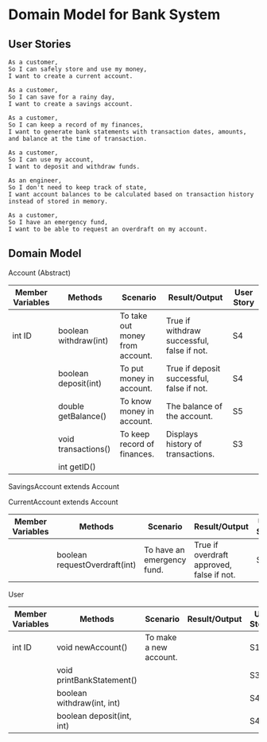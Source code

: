 # Domain Model for Bank System

## User Stories

```
As a customer,
So I can safely store and use my money,
I want to create a current account.

As a customer,
So I can save for a rainy day,
I want to create a savings account.

As a customer,
So I can keep a record of my finances,
I want to generate bank statements with transaction dates, amounts, and balance at the time of transaction.

As a customer,
So I can use my account,
I want to deposit and withdraw funds.

As an engineer,
So I don't need to keep track of state,
I want account balances to be calculated based on transaction history instead of stored in memory.

As a customer,
So I have an emergency fund,
I want to be able to request an overdraft on my account.
```

## Domain Model

Account (Abstract)

| Member Variables | Methods               | Scenario                        | Result/Output                              | User Story |
|------------------|-----------------------|---------------------------------|--------------------------------------------|------------|
| int ID           | boolean withdraw(int) | To take out money from account. | True if withdraw successful, false if not. | S4         |
|                  | boolean deposit(int)  | To put money in account.        | True if deposit successful, false if not.  | S4         |
|                  | double getBalance()   | To know money in account.       | The balance of the account.                | S5         |
|                  | void transactions()   | To keep record of finances.     | Displays history of transactions.          | S3         |
|                  | int getID()           |                                 |                                            |            |

SavingsAccount extends Account


CurrentAccount extends Account

| Member Variables | Methods                       | Scenario                   | Result/Output                             | User Story |
|------------------|-------------------------------|----------------------------|-------------------------------------------|------------|
|                  | boolean requestOverdraft(int) | To have an emergency fund. | True if overdraft approved, false if not. | S6         |

User 

| Member Variables | Methods                    | Scenario               | Result/Output | User Stories |
|------------------|----------------------------|------------------------|---------------|--------------|
| int ID           | void newAccount()          | To make a new account. |               | S1, S2       |
|                  | void printBankStatement()  |                        |               | S3           |
|                  | boolean withdraw(int, int) |                        |               | S4           |
|                  | boolean deposit(int, int)  |                        |               | S4           |

